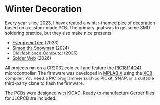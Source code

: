 # Winter Decoration

Every year since 2023, I have created a winter-themed pice of decoration based on a custom-made PCB. The primary goal was to get some SMD soldering practice, but they also make nice presents. 

* [Evergreen Tree](2023/) (2023)
* [Simon the Snowman](2024/) (2024)
* [Old-fashioned Computer](2025/) (2025)
* [Spider Web](2026/) (2026)

All projects run on a CR2032 coin cell and feature the [PIC18F14Q41](https://www.microchip.com/en-us/product/pic18f14q41) microcontroller. The firmware was developed in [MPLAB X](https://www.microchip.com/en-us/tools-resources/develop/mplab-x-ide) using the [XC8](https://www.microchip.com/en-us/tools-resources/develop/mplab-xc-compilers/xc8) compiler. You need a PIC programmer such as PICkit, SNAP, or a suitable third-party clone to flash the firmware. 

The PCBs were designed with [KiCAD](https://www.kicad.org/). Ready-to-manufacture Gerber files for JLCPCB are included. 